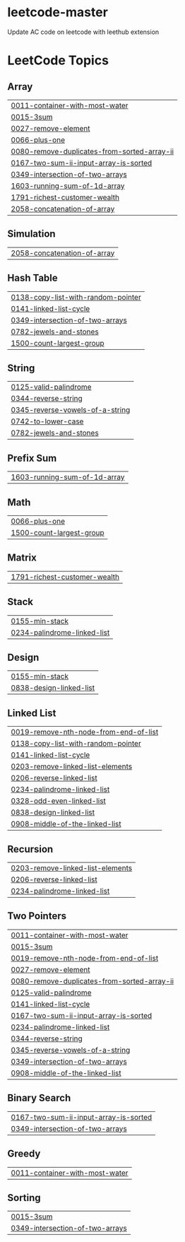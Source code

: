 # leetcode-master
Update AC code on leetcode with leethub extension

<!---LeetCode Topics Start-->
# LeetCode Topics
## Array
|  |
| ------- |
| [0011-container-with-most-water](https://github.com/nirowu/leetcode-master/tree/master/0011-container-with-most-water) |
| [0015-3sum](https://github.com/nirowu/leetcode-master/tree/master/0015-3sum) |
| [0027-remove-element](https://github.com/nirowu/leetcode-master/tree/master/0027-remove-element) |
| [0066-plus-one](https://github.com/nirowu/leetcode-master/tree/master/0066-plus-one) |
| [0080-remove-duplicates-from-sorted-array-ii](https://github.com/nirowu/leetcode-master/tree/master/0080-remove-duplicates-from-sorted-array-ii) |
| [0167-two-sum-ii-input-array-is-sorted](https://github.com/nirowu/leetcode-master/tree/master/0167-two-sum-ii-input-array-is-sorted) |
| [0349-intersection-of-two-arrays](https://github.com/nirowu/leetcode-master/tree/master/0349-intersection-of-two-arrays) |
| [1603-running-sum-of-1d-array](https://github.com/nirowu/leetcode-master/tree/master/1603-running-sum-of-1d-array) |
| [1791-richest-customer-wealth](https://github.com/nirowu/leetcode-master/tree/master/1791-richest-customer-wealth) |
| [2058-concatenation-of-array](https://github.com/nirowu/leetcode-master/tree/master/2058-concatenation-of-array) |
## Simulation
|  |
| ------- |
| [2058-concatenation-of-array](https://github.com/nirowu/leetcode-master/tree/master/2058-concatenation-of-array) |
## Hash Table
|  |
| ------- |
| [0138-copy-list-with-random-pointer](https://github.com/nirowu/leetcode-master/tree/master/0138-copy-list-with-random-pointer) |
| [0141-linked-list-cycle](https://github.com/nirowu/leetcode-master/tree/master/0141-linked-list-cycle) |
| [0349-intersection-of-two-arrays](https://github.com/nirowu/leetcode-master/tree/master/0349-intersection-of-two-arrays) |
| [0782-jewels-and-stones](https://github.com/nirowu/leetcode-master/tree/master/0782-jewels-and-stones) |
| [1500-count-largest-group](https://github.com/nirowu/leetcode-master/tree/master/1500-count-largest-group) |
## String
|  |
| ------- |
| [0125-valid-palindrome](https://github.com/nirowu/leetcode-master/tree/master/0125-valid-palindrome) |
| [0344-reverse-string](https://github.com/nirowu/leetcode-master/tree/master/0344-reverse-string) |
| [0345-reverse-vowels-of-a-string](https://github.com/nirowu/leetcode-master/tree/master/0345-reverse-vowels-of-a-string) |
| [0742-to-lower-case](https://github.com/nirowu/leetcode-master/tree/master/0742-to-lower-case) |
| [0782-jewels-and-stones](https://github.com/nirowu/leetcode-master/tree/master/0782-jewels-and-stones) |
## Prefix Sum
|  |
| ------- |
| [1603-running-sum-of-1d-array](https://github.com/nirowu/leetcode-master/tree/master/1603-running-sum-of-1d-array) |
## Math
|  |
| ------- |
| [0066-plus-one](https://github.com/nirowu/leetcode-master/tree/master/0066-plus-one) |
| [1500-count-largest-group](https://github.com/nirowu/leetcode-master/tree/master/1500-count-largest-group) |
## Matrix
|  |
| ------- |
| [1791-richest-customer-wealth](https://github.com/nirowu/leetcode-master/tree/master/1791-richest-customer-wealth) |
## Stack
|  |
| ------- |
| [0155-min-stack](https://github.com/nirowu/leetcode-master/tree/master/0155-min-stack) |
| [0234-palindrome-linked-list](https://github.com/nirowu/leetcode-master/tree/master/0234-palindrome-linked-list) |
## Design
|  |
| ------- |
| [0155-min-stack](https://github.com/nirowu/leetcode-master/tree/master/0155-min-stack) |
| [0838-design-linked-list](https://github.com/nirowu/leetcode-master/tree/master/0838-design-linked-list) |
## Linked List
|  |
| ------- |
| [0019-remove-nth-node-from-end-of-list](https://github.com/nirowu/leetcode-master/tree/master/0019-remove-nth-node-from-end-of-list) |
| [0138-copy-list-with-random-pointer](https://github.com/nirowu/leetcode-master/tree/master/0138-copy-list-with-random-pointer) |
| [0141-linked-list-cycle](https://github.com/nirowu/leetcode-master/tree/master/0141-linked-list-cycle) |
| [0203-remove-linked-list-elements](https://github.com/nirowu/leetcode-master/tree/master/0203-remove-linked-list-elements) |
| [0206-reverse-linked-list](https://github.com/nirowu/leetcode-master/tree/master/0206-reverse-linked-list) |
| [0234-palindrome-linked-list](https://github.com/nirowu/leetcode-master/tree/master/0234-palindrome-linked-list) |
| [0328-odd-even-linked-list](https://github.com/nirowu/leetcode-master/tree/master/0328-odd-even-linked-list) |
| [0838-design-linked-list](https://github.com/nirowu/leetcode-master/tree/master/0838-design-linked-list) |
| [0908-middle-of-the-linked-list](https://github.com/nirowu/leetcode-master/tree/master/0908-middle-of-the-linked-list) |
## Recursion
|  |
| ------- |
| [0203-remove-linked-list-elements](https://github.com/nirowu/leetcode-master/tree/master/0203-remove-linked-list-elements) |
| [0206-reverse-linked-list](https://github.com/nirowu/leetcode-master/tree/master/0206-reverse-linked-list) |
| [0234-palindrome-linked-list](https://github.com/nirowu/leetcode-master/tree/master/0234-palindrome-linked-list) |
## Two Pointers
|  |
| ------- |
| [0011-container-with-most-water](https://github.com/nirowu/leetcode-master/tree/master/0011-container-with-most-water) |
| [0015-3sum](https://github.com/nirowu/leetcode-master/tree/master/0015-3sum) |
| [0019-remove-nth-node-from-end-of-list](https://github.com/nirowu/leetcode-master/tree/master/0019-remove-nth-node-from-end-of-list) |
| [0027-remove-element](https://github.com/nirowu/leetcode-master/tree/master/0027-remove-element) |
| [0080-remove-duplicates-from-sorted-array-ii](https://github.com/nirowu/leetcode-master/tree/master/0080-remove-duplicates-from-sorted-array-ii) |
| [0125-valid-palindrome](https://github.com/nirowu/leetcode-master/tree/master/0125-valid-palindrome) |
| [0141-linked-list-cycle](https://github.com/nirowu/leetcode-master/tree/master/0141-linked-list-cycle) |
| [0167-two-sum-ii-input-array-is-sorted](https://github.com/nirowu/leetcode-master/tree/master/0167-two-sum-ii-input-array-is-sorted) |
| [0234-palindrome-linked-list](https://github.com/nirowu/leetcode-master/tree/master/0234-palindrome-linked-list) |
| [0344-reverse-string](https://github.com/nirowu/leetcode-master/tree/master/0344-reverse-string) |
| [0345-reverse-vowels-of-a-string](https://github.com/nirowu/leetcode-master/tree/master/0345-reverse-vowels-of-a-string) |
| [0349-intersection-of-two-arrays](https://github.com/nirowu/leetcode-master/tree/master/0349-intersection-of-two-arrays) |
| [0908-middle-of-the-linked-list](https://github.com/nirowu/leetcode-master/tree/master/0908-middle-of-the-linked-list) |
## Binary Search
|  |
| ------- |
| [0167-two-sum-ii-input-array-is-sorted](https://github.com/nirowu/leetcode-master/tree/master/0167-two-sum-ii-input-array-is-sorted) |
| [0349-intersection-of-two-arrays](https://github.com/nirowu/leetcode-master/tree/master/0349-intersection-of-two-arrays) |
## Greedy
|  |
| ------- |
| [0011-container-with-most-water](https://github.com/nirowu/leetcode-master/tree/master/0011-container-with-most-water) |
## Sorting
|  |
| ------- |
| [0015-3sum](https://github.com/nirowu/leetcode-master/tree/master/0015-3sum) |
| [0349-intersection-of-two-arrays](https://github.com/nirowu/leetcode-master/tree/master/0349-intersection-of-two-arrays) |
<!---LeetCode Topics End-->